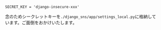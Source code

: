 `SECRET_KEY = 'django-insecure-xxx'`

念のためシークレットキーを`./django_sns/app/settings_local.py`に格納しています。ご面倒をおかけいたします。
